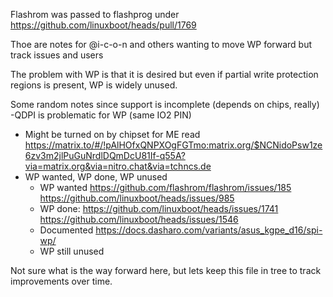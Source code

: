 Flashrom was passed to flashprog under https://github.com/linuxboot/heads/pull/1769

Thoe are notes for @i-c-o-n and others wanting to move WP forward but track issues and users

The problem with WP is that it is desired but even if partial write protection regions is present, WP is widely unused.

Some random notes since support is incomplete (depends on chips, really)
-QDPI is problematic for WP (same IO2 PIN)
  - Might be turned on by chipset for ME read https://matrix.to/#/!pAlHOfxQNPXOgFGTmo:matrix.org/$NCNidoPsw1ze6zv3m2jlPuGuNrdlDQmDcU81If-q55A?via=matrix.org&via=nitro.chat&via=tchncs.de
- WP wanted, WP done, WP unused
  - WP wanted https://github.com/flashrom/flashrom/issues/185 https://github.com/linuxboot/heads/issues/985
  - WP done: https://github.com/linuxboot/heads/issues/1741 https://github.com/linuxboot/heads/issues/1546
   - Documented https://docs.dasharo.com/variants/asus_kgpe_d16/spi-wp/
  - WP still unused


Not sure what is the way forward here, but lets keep this file in tree to track improvements over time.
